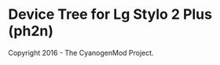 Device Tree for Lg Stylo 2 Plus (ph2n)
===========================================
Copyright 2016 - The CyanogenMod Project.



